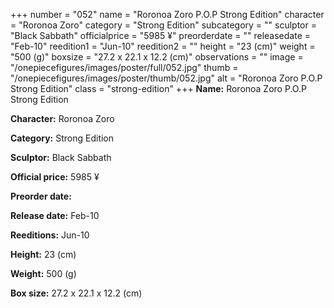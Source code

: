 +++
number = "052"
name = "Roronoa Zoro P.O.P Strong Edition"
character = "Roronoa Zoro"
category = "Strong Edition"
subcategory = ""
sculptor = "Black Sabbath"
officialprice = "5985 ¥"
preorderdate = ""
releasedate = "Feb-10"
reedition1 = "Jun-10"
reedition2 = ""
height = "23 (cm)"
weight = "500 (g)"
boxsize = "27.2 x 22.1 x 12.2 (cm)"
observations = ""
image = "/onepiecefigures/images/poster/full/052.jpg"
thumb = "/onepiecefigures/images/poster/thumb/052.jpg"
alt = "Roronoa Zoro P.O.P Strong Edition"
class = "strong-edition"
+++
**Name:** Roronoa Zoro P.O.P Strong Edition

**Character:** Roronoa Zoro

**Category:** Strong Edition 

**Sculptor:** Black Sabbath

**Official price:** 5985 ¥

**Preorder date:** 

**Release date:** Feb-10

**Reeditions:** Jun-10

**Height:** 23 (cm)

**Weight:** 500 (g)

**Box size:** 27.2 x 22.1 x 12.2 (cm)
